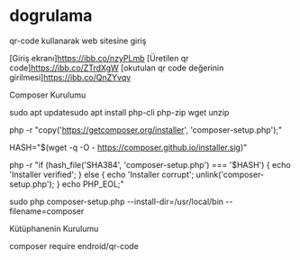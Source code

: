 # dogrulama
qr-code kullanarak web sitesine giriş

[Giriş ekranı]https://ibb.co/nzyPLmb
[Üretilen qr code]https://ibb.co/ZTrdXgW
[okutulan qr code değerinin girilmesi]https://ibb.co/QnZYvqv


Composer Kurulumu

sudo apt updatesudo apt install php-cli php-zip wget unzip

php -r "copy('https://getcomposer.org/installer', 'composer-setup.php');"

HASH="$(wget -q -O - https://composer.github.io/installer.sig)"

php -r "if (hash_file('SHA384', 'composer-setup.php') === '$HASH') { echo 'Installer verified'; } else { echo 'Installer corrupt'; unlink('composer-setup.php'); } echo PHP_EOL;"

sudo php composer-setup.php --install-dir=/usr/local/bin --filename=composer

Kütüphanenin Kurulumu

composer require endroid/qr-code
